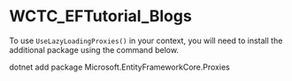 # WCTC_EFTutorial_Blogs

To use `UseLazyLoadingProxies()` in your context, you will need to install the additional package using the command below.

dotnet add package Microsoft.EntityFrameworkCore.Proxies
